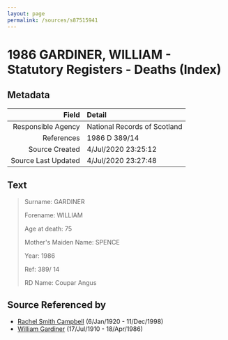 ```yaml
---
layout: page
permalink: /sources/s87515941
---
```


# 1986 GARDINER, WILLIAM - Statutory Registers - Deaths (Index)

## Metadata
Field | Detail
---:|:---
Responsible Agency | National Records of Scotland
References | 1986 D 389/14
Source Created | 4/Jul/2020 23:25:12
Source Last Updated | 4/Jul/2020 23:27:48

## Text

> Surname: GARDINER
>
> Forename: WILLIAM
>
> Age at death: 75
>
> Mother's Maiden Name: SPENCE
>
> Year: 1986
>
> Ref: 389/ 14
>
> RD Name: Coupar Angus
>

## Source Referenced by

* [Rachel Smith Campbell](../people/@40394043@-rachel-smith-campbell-b1920-1-6-d1998-12-11.md) (6/Jan/1920 - 11/Dec/1998)
* [William Gardiner](../people/@29232511@-william-gardiner-b1910-7-17-d1986-4-18.md) (17/Jul/1910 - 18/Apr/1986)
